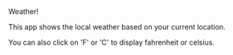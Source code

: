 Weather!

This app shows the local weather based on your current location.

You can also click on 'F' or 'C' to display fahrenheit or celsius.

